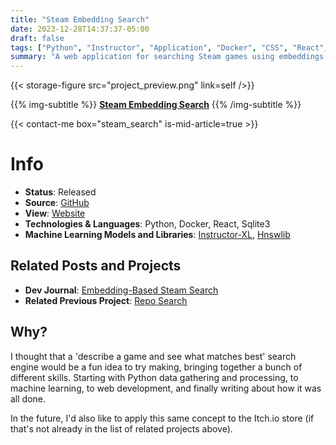 ```yaml
---
title: "Steam Embedding Search"
date: 2023-12-28T14:37:37-05:00
draft: false
tags: ["Python", "Instructor", "Application", "Docker", "CSS", "React", "Sqlite", "Machine Learning", "Embeddings"]
summary: "A web application for searching Steam games using embeddings generated from game descriptions and reviews."
---
```


{{< storage-figure src="project_preview.png" link=self />}}

{{% img-subtitle %}}
**[Steam Embedding Search](https://storage.danieltperry.me/share/steamvibes/build/)**
{{% /img-subtitle %}}

{{< contact-me box="steam_search" is-mid-article=true >}}

# Info
* **Status**: Released
* **Source**: [GitHub](https://github.com/Netruk44/steam-embedding-search)
* **View**: [Website](https://storage.danieltperry.me/share/steamvibes/build/)
* **Technologies & Languages**: Python, Docker, React, Sqlite3
* **Machine Learning Models and Libraries**: [Instructor-XL](https://huggingface.co/hkunlp/instructor-xl), [Hnswlib](https://github.com/nmslib/hnswlib)

## Related Posts and Projects
* **Dev Journal**: [Embedding-Based Steam Search](/post/instructor-as-search-engine/)
* **Related Previous Project**: [Repo Search](/project/2023-repo-search/)

## Why?
I thought that a 'describe a game and see what matches best' search engine would be a fun idea to try making, bringing together a bunch of different skills. Starting with Python data gathering and processing, to machine learning, to web development, and finally writing about how it was all done.

In the future, I'd also like to apply this same concept to the Itch.io store (if that's not already in the list of related projects above).